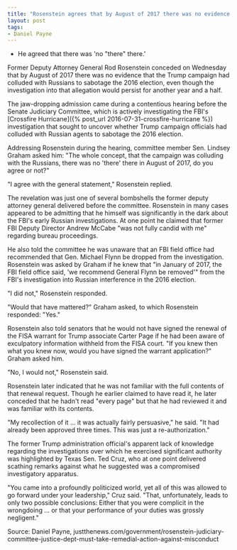 ```yaml
---
title: "Rosenstein agrees that by August of 2017 there was no evidence of Trump-Russia collusion"
layout: post
tags:
- Daniel Payne
---
```


- He agreed that there was 'no "there" there.'

Former Deputy Attorney General Rod Rosenstein conceded on Wednesday that by August of 2017 there was no evidence that the Trump campaign had colluded with Russians to sabotage the 2016 election, even though the investigation into that allegation would persist for another year and a half.

The jaw-dropping admission came during a contentious hearing before the Senate Judiciary Committee, which is actively investigating the FBI's [Crossfire Hurricane]({% post_url 2016-07-31-crossfire-hurricane %}) investigation that sought to uncover whether Trump campaign officials had colluded with Russian agents to sabotage the 2016 election.

Addressing Rosenstein during the hearing, committee member Sen. Lindsey Graham asked him: "The whole concept, that the campaign was colluding with the Russians, there was no 'there' there in August of 2017, do you agree or not?"

"I agree with the general statement," Rosenstein replied.

The revelation was just one of several bombshells the former deputy attorney general delivered before the committee. Rosenstein in many cases appeared to be admitting that he himself was significantly in the dark about the FBI's early Russian investigations. At one point he claimed that former FBI Deputy Director Andrew McCabe "was not fully candid with me" regarding bureau proceedings.

He also told the committee he was unaware that an FBI field office had recommended that Gen. Michael Flynn be dropped from the investigation. Rosenstein was asked by Graham if he knew that "in January of 2017, the FBI field office said, 'we recommend General Flynn be removed'" from the FBI's investigation into Russian interference in the 2016 election.

"I did not," Rosenstein responded.

"Would that have mattered?" Graham asked, to which Rosenstein responded: "Yes."

Rosenstein also told senators that he would not have signed the renewal of the FISA warrant for Trump associate Carter Page if he had been aware of exculpatory information withheld from the FISA court. "If you knew then what you knew now, would you have signed the warrant application?" Graham asked him.

"No, I would not," Rosenstein said.

Rosenstein later indicated that he was not familiar with the full contents of that renewal request. Though he earlier claimed to have read it, he later conceded that he hadn't read "every page" but that he had reviewed it and was familiar with its contents.

"My recollection of it … it was actually fairly persuasive," he said. "It had already been approved three times. This was just a re-authorization."

The former Trump administration official's apparent lack of knowledge regarding the investigations over which he exercised significant authority was highlighted by Texas Sen. Ted Cruz, who at one point delivered scathing remarks against what he suggested was a compromised investigatory apparatus.

"You came into a profoundly politicized world, yet all of this was allowed to go forward under your leadership," Cruz said. "That, unfortunately, leads to only two possible conclusions: Either that you were complicit in the wrongdoing … or that your performance of your duties was grossly negligent."

Source: Daniel Payne, justthenews.com/government/rosenstein-judiciary-committee-justice-dept-must-take-remedial-action-against-misconduct
